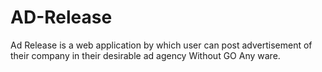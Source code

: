 # AD-Release
 Ad Release is a web application by which user can post advertisement of their company in their desirable ad agency Without GO Any ware.
